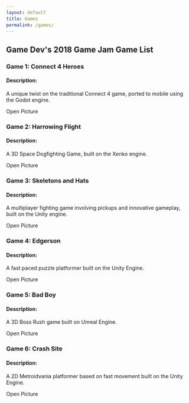 ```yaml
---
layout: default
title: Games
permalink: /games/
---
```


<script src = "/js/imghover.js"></script>

<!--

## Game Dev's 2017 Game List

### Game 1: Star Marten

#### Description: 

TBA

#### Link: [itch.io](https://mnchino.itch.io/star-marten)

-->

## Game Dev's 2018 Game Jam Game List

### Game 1: Connect 4 Heroes

#### Description:

A unique twist on the traditional Connect 4 game, ported to mobile using the Godot engine.

<a id = "c4htxt" onClick = "toggleImg('c4h','c4htxt')">Open Picture</a>

<img src = "/gdcimgs/Connect4Heroes.png" style = "display: none;" id = "c4h">



### Game 2: Harrowing Flight

#### Description:

A 3D Space Dogfighting Game, built on the Xenko engine.

<a id = "hftext" onClick = "toggleImg('hf','hftext')" >Open Picture</a>

<img src = "/gdcimgs/HarrowingFlight.png" style = "display: none;" id = "hf">


### Game 3: Skeletons and Hats

#### Description: 

A multiplayer fighting game involving pickups and innovative gameplay, built on the Unity engine.

<a id = "skhtxt" onClick = "toggleImg('skh','skhtxt')" >Open Picture</a>

<img src = "/gdcimgs/SkeletonsAndHats.png" style = "display: none;" id = "skh">

### Game 4: Edgerson

#### Description: 

A fast paced puzzle platformer built on the Unity Engine.

<a id = "edgtxt" onClick = "toggleImg('edg','edgtxt')" >Open Picture</a>

<img src = "/gdcimgs/Edgerson.png" style = "display: none;" id = "edg">

### Game 5: Bad Boy

#### Description: 

A 3D Boss Rush game built on Unreal Engine. 

<a id = "BBtxt" onClick = "toggleImg('BB','BBtxt')" >Open Picture</a>

<img src = "/gdcimgs/BadBoySlime.jpg" style = "display: none;" id = "BB">

### Game 6: Crash Site

#### Description: 

A 2D Metroidvania platformer based on fast movement built on the Unity Engine. 

<a id = "CStxt" onClick = "toggleImg('CS','CStxt')" >Open Picture</a>

<img src = "/gdcimgs/CrashSite.png" style = "display: none;" id = "CS">

